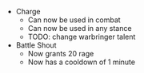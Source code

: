 - Charge
  - Can now be used in combat
  - Can now be used in any stance
  - TODO: change warbringer talent
- Battle Shout
  - Now grants 20 rage
  - Now has a cooldown of 1 minute
